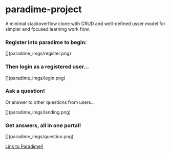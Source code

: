 # paradime-project
A minimal stackoverflow clone with CRUD and well-defined usser model for simpler and focused learning work flow.

<h3>Register into paradime to begin:</h3>
[](paradime_imgs/register.png)

<h3>Then login as a registered user...</h3>
[](paradime_imgs/login.png)

<h3>Ask a question!</h3>
<p>Or answer to other questions from users...</p>
[](paradime_imgs/landing.png)

<h3>Get answers, all in one portal!</h3>
[](paradime_imgs/question.png)

<a href="https://paradime.herokuapp.com/" target="_blank">Link to Paradime!!</a>
